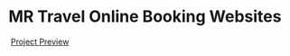 # MR Travel Online Booking Websites

<img src="website.gif" alt="">
<a href="https://sunaramwebdev.github.io/MR-Travel-Online-Booking-Website/"> Project Preview</a>
